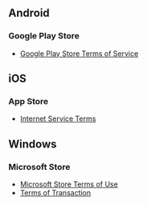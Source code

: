 ## Android
### Google Play Store

- [Google Play Store Terms of Service](https://play.google.com/intl/en-US_fi/about/play-terms.html)

## iOS
### App Store

- [Internet Service Terms](https://www.apple.com/legal/internet-services/)

## Windows
### Microsoft Store

- [Microsoft Store Terms of Use](https://www.microsoft.com/legal/terms-of-use)
- [Terms of Transaction](https://www.microsoft.com/en-us/store/b/terms-of-sale?rtc=1)